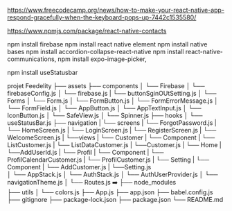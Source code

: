 https://www.freecodecamp.org/news/how-to-make-your-react-native-app-respond-gracefully-when-the-keyboard-pops-up-7442c1535580/


https://www.npmjs.com/package/react-native-contacts


npm install firebase
npm install react native element
npm install native bases 
npm install accordion-collapse-react-native
npm install react-native-communications,
npm install expo-image-picker,


npm install useStatusbar 

projet Feedelity
├── assets
├── components 
│   └── Firebase 
│       └── firebaseConfig.js 
│       └── firebase.js
|       └── buttonSginOUtSetting.js
│   └── Forms 
│       └── Form.js 
│       └── FormButton.js 
│       └── FormErrorMessage.js 
│       └── FormField.js 
│   └── AppButton.js 
│   └── AppTextInput.js 
│   └── IconButton.js 
│   └── SafeView.js 
│   └── Spinner.js 
├── hooks 
│   └── useStatusBar.js 
├── navigation
|   └── screens
|       └── ForgotPassword.js 
|       └── HomeScreen.js 
|       └── LoginScreen.js 
|       └── RegisterScreen.js 
|       └── WelcomeScreen.js
|   └──views
|       └── Customer
|            └── Component
|                └── ListCustomer.js
|                └── ListDataCustomer.js
|            └──Customer.js
|        └── Home
|            └──AddUserId.js
|        └── Profil
|            └── Component
|                └── ProfilCalendarCustomer.js
|                └── ProfilCustomer.js
|        └── Setting
|            └── Component
|                └── AddCustomer.js
|            └──Setting.js   
│   └── AppStack.js
│   └── AuthStack.js 
│   └── AuthUserProvider.js 
│   └── navigationTheme.js 
│   └── Routes.js ➡️
├── node_modules   
├── utils
│   └── colors.js
├── App.js 
├── app.json 
├── babel.config.js
├── gitignore
├── package-lock.json
├── package.json
└── README.md 